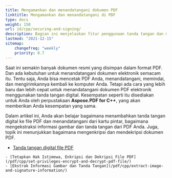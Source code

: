 ```yaml
---
title: Mengamankan dan menandatangani dokumen PDF
linktitle: Mengamankan dan menandatangani di PDF
type: docs
weight: 150
url: id/cpp/securing-and-signing/
description: Bagian ini menjelaskan fitur penggunaan tanda tangan dan mengamankan dokumen PDF Anda menggunakan C++
lastmod: "2021-12-15"
sitemap:
    changefreq: "weekly"
    priority: 0.7
---
```


Saat ini semakin banyak dokumen resmi yang disimpan dalam format PDF. Dan ada kebutuhan untuk menandatangani dokumen elektronik semacam itu. Tentu saja, Anda bisa mencetak PDF Anda, menandatangani, memindai, dan mengirimkannya kembali ke komputer Anda. Tetapi ada cara yang lebih baru dan lebih cepat untuk menandatangani dokumen PDF elektronik menggunakan tanda tangan digital. Kesempatan seperti itu disediakan untuk Anda oleh perpustakaan **Aspose.PDF for C++**, yang akan memberikan Anda kesempatan yang sama.

Dalam artikel ini, Anda akan belajar bagaimana menambahkan tanda tangan digital ke file PDF dan menandatangani dari kartu pintar, bagaimana mengekstraksi informasi gambar dan tanda tangan dari PDF Anda. Juga, topik ini menunjukkan bagaimana mengenkripsi dan mendekripsi dokumen PDF.

- [Tanda tangan digital file PDF](/pdf/cpp/digitally-sign-pdf-file/)
```
- [Tetapkan Hak Istimewa, Enkripsi dan Dekripsi File PDF](/pdf/cpp/set-privileges-encrypt-and-decrypt-pdf-file/)
- [Ekstrak Informasi Gambar dan Tanda Tangan](/pdf/cpp/extract-image-and-signature-information/)
```